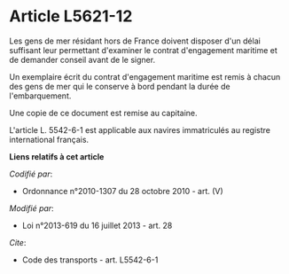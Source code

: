 # Article L5621-12

Les gens de mer résidant hors de France doivent disposer d'un délai suffisant leur permettant d'examiner le contrat
d'engagement maritime et de demander conseil avant de le signer. 

Un exemplaire écrit du contrat d'engagement maritime est remis à chacun des gens de mer qui le conserve à bord pendant la
durée de l'embarquement. 

Une copie de ce document est remise au capitaine. 

L'article L. 5542-6-1 est applicable aux navires immatriculés au registre international français.

**Liens relatifs à cet article**

_Codifié par_:

  - Ordonnance n°2010-1307 du 28 octobre 2010 - art. (V)

_Modifié par_:

  - Loi n°2013-619 du 16 juillet 2013 - art. 28

_Cite_:

  - Code des transports - art. L5542-6-1

